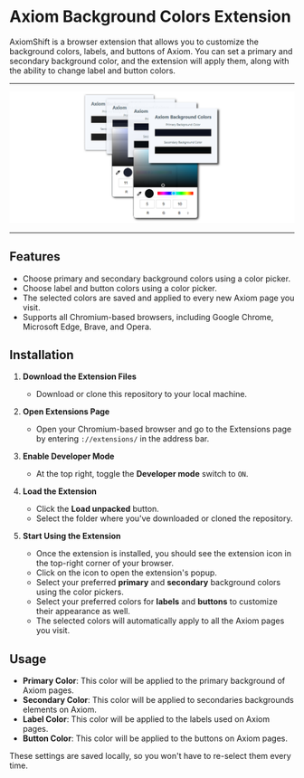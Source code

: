 # Axiom Background Colors Extension

AxiomShift is a browser extension that allows you to customize the background colors, labels, and buttons of Axiom. You can set a primary and secondary background color, and the extension will apply them, along with the ability to change label and button colors.

---

![AxiomShift](./axiomshift.png)

---

## Features
- Choose primary and secondary background colors using a color picker.
- Choose label and button colors using a color picker.
- The selected colors are saved and applied to every new Axiom page you visit.
- Supports all Chromium-based browsers, including Google Chrome, Microsoft Edge, Brave, and Opera.

## Installation

1. **Download the Extension Files**
   - Download or clone this repository to your local machine.

2. **Open Extensions Page**
   - Open your Chromium-based browser and go to the Extensions page by entering `://extensions/` in the address bar.
   
3. **Enable Developer Mode**
   - At the top right, toggle the **Developer mode** switch to `ON`.

4. **Load the Extension**
   - Click the **Load unpacked** button.
   - Select the folder where you've downloaded or cloned the repository.

5. **Start Using the Extension**
   - Once the extension is installed, you should see the extension icon in the top-right corner of your browser.
   - Click on the icon to open the extension's popup.
   - Select your preferred **primary** and **secondary** background colors using the color pickers.
   - Select your preferred colors for **labels** and **buttons** to customize their appearance as well.
   - The selected colors will automatically apply to all the Axiom pages you visit.

## Usage

- **Primary Color**: This color will be applied to the primary background of Axiom pages.
- **Secondary Color**: This color will be applied to secondaries backgrounds elements on Axiom.
- **Label Color**: This color will be applied to the labels used on Axiom pages.
- **Button Color**: This color will be applied to the buttons on Axiom pages.

These settings are saved locally, so you won't have to re-select them every time.